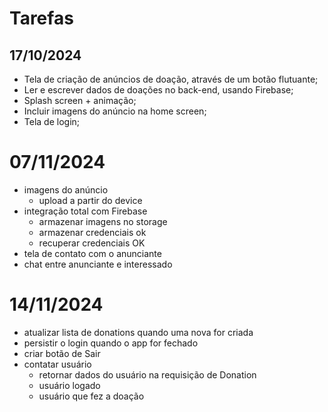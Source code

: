 # Tarefas

## 17/10/2024
* Tela de criação de anúncios de doação, através de um botão flutuante;
* Ler e escrever dados de doações no back-end, usando Firebase;
* Splash screen + animação;
* Incluir imagens do anúncio na home screen;
* Tela de login;

# 07/11/2024
* imagens do anúncio
  * upload a partir do device
* integração total com Firebase
  * armazenar imagens no storage
  * armazenar credenciais ok
  * recuperar credenciais OK
* tela de contato com o anunciante
* chat entre anunciante e interessado

# 14/11/2024
* atualizar lista de donations quando uma nova for criada
* persistir o login quando o app for fechado
* criar botão de Sair
* contatar usuário
    * retornar dados do usuário na requisição de Donation
    * usuário logado
    * usuário que fez a doação

